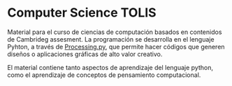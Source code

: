 # Computer Science TOLIS

Material para el curso de ciencias de computación basados en contenidos de Cambrideg assesment. La programación se desarrolla en el lenguaje Pyhton, a través de [Processing.py](https://py.processing.org/), que permite hacer códigos que generen diseños o aplicaciones gráficas de alto valor creativo.

El material contiene tanto aspectos de aprendizaje del lenguaje python, como el aprendizaje de conceptos de pensamiento computacional.
